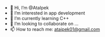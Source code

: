 - 👋 Hi, I’m @AtaIpek
- 👀 I’m interested in app development
- 🌱 I’m currently learning C++
- 💞️ I’m looking to collaborate on ...
- 📫 How to reach me: ataipek01@gmail.com

<!---
AtaIpek/AtaIpek is a ✨ special ✨ repository because its `README.md` (this file) appears on your GitHub profile.
You can click the Preview link to take a look at your changes.
--->
